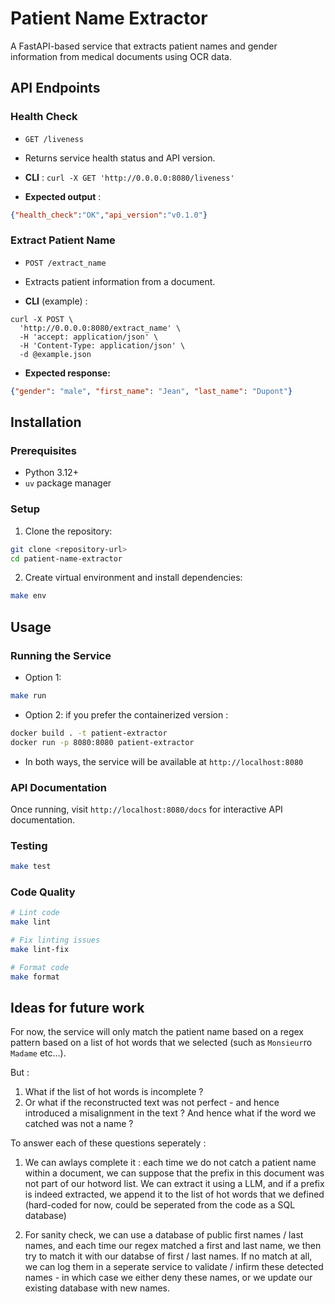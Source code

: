 # Patient Name Extractor

A FastAPI-based service that extracts patient names and gender information from medical documents using OCR data.


## API Endpoints

### Health Check

- `GET /liveness`

- Returns service health status and API version.

- **CLI** : `curl -X GET 'http://0.0.0.0:8080/liveness'`

- **Expected output** : 
```json
{"health_check":"OK","api_version":"v0.1.0"}
```

### Extract Patient Name

- `POST /extract_name`

- Extracts patient information from a document.

- **CLI** (example) :

```
curl -X POST \
  'http://0.0.0.0:8080/extract_name' \
  -H 'accept: application/json' \
  -H 'Content-Type: application/json' \
  -d @example.json
```


- **Expected response:**
```json
{"gender": "male", "first_name": "Jean", "last_name": "Dupont"}
```

## Installation

### Prerequisites
- Python 3.12+
- `uv` package manager

### Setup
1. Clone the repository:
```bash
git clone <repository-url>
cd patient-name-extractor
```

2. Create virtual environment and install dependencies:
```bash
make env
```

## Usage

### Running the Service

- Option 1:
```bash
make run
```


- Option 2: if you prefer the containerized version :
```bash
docker build . -t patient-extractor
docker run -p 8080:8080 patient-extractor
```

- In both ways, the service will be available at `http://localhost:8080`



### API Documentation
Once running, visit `http://localhost:8080/docs` for interactive API documentation.

### Testing
```bash
make test
```

### Code Quality
```bash
# Lint code
make lint

# Fix linting issues
make lint-fix

# Format code
make format
```

## Ideas for future work

For now, the service will only match the patient name based on a regex pattern based on a list of hot words that we selected (such as `Monsieur`ro `Madame` etc...).

But :

1. What if the list of hot words is incomplete ?
2. Or what if the reconstructed text was not perfect - and hence introduced a misalignment in the text ? And hence what if the word we catched was not a name ?


To answer each of these questions seperately :

1. We can awlays complete it : each time we do not catch a patient name within a document, we can suppose that the prefix in this document was not part of our hotword list. We can extract it using a LLM, and if a prefix is indeed extracted, we append it to the list of hot words that we defined (hard-coded for now, could be seperated from the code as a SQL database)

2. For sanity check, we can use a database of public first names / last names, and each time our regex matched a first and last name, we then try to match it with our databse of first / last names. If no match at all, we can log them in a seperate service to validate / infirm these detected names - in which case we either deny these names, or we update our existing database with new names.
